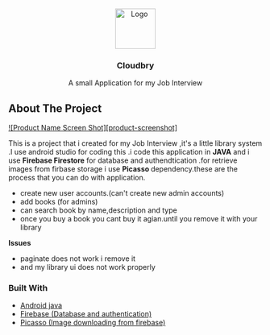 
<!-- PROJECT SHIELDS -->
<!--
*** I'm using markdown "reference style" links for readability.
*** Reference links are enclosed in brackets [ ] instead of parentheses ( ).
*** See the bottom of this document for the declaration of the reference variables
*** for contributors-url, forks-url, etc. This is an optional, concise syntax you may use.
*** https://www.markdownguide.org/basic-syntax/#reference-style-links
-->




<!-- PROJECT LOGO -->
<br />
<p align="center">
  <a href="https://github.com/github_username/repo_name">
    <img src="images/logo.png" alt="Logo" width="80" height="80">
  </a>

  <h3 align="center">Cloudbry</h3>

  <p align="center">
    A small Application for my Job Interview 
  
  </p>
</p>







<!-- ABOUT THE PROJECT -->
## About The Project

[![Product Name Screen Shot][product-screenshot]](https://example.com)

This is a project that i created for my Job Interview ,it's a little library system .I use android studio for coding this .i code this application in <b>JAVA</b> and i use <b>Firebase Firestore</b> for database and authendtication .for retrieve images from firbase storage i use <b> Picasso </b>dependency.these are the process that you can do with application.
<ul>
<li>create new user accounts.(can't create new admin accounts)</li>
<li>add books (for admins)</li>
<li>can search book by name,description and type</li>
<li>once you buy a book you cant buy it agian.until you remove it with your library</li>
</ul>

<b>Issues</b>
<ul>
<li>paginate does not work i remove it</li>
<li>and my library ui does not work properly</li>
</ul>




### Built With

* [Android java]()
* [Firebase (Database and authentication)]()
* [Picasso (Image downloading from firebase)]()





